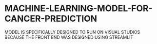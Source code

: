 # MACHINE-LEARNING-MODEL-FOR-CANCER-PREDICTION
MODEL IS SPECIFICALLY DESIGNED TO RUN ON VISUAL STUDIOS BECAUSE THE FRONT END WAS DESIGNED USING STREAMLIT
